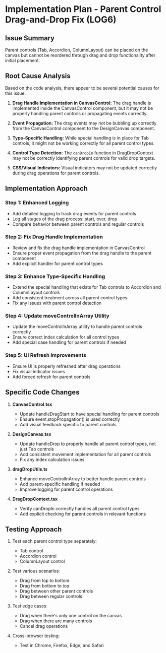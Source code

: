 # Implementation Plan - Parent Control Drag-and-Drop Fix (LOG6)

## Issue Summary
Parent controls (Tab, Accordion, ColumnLayout) can be placed on the canvas but cannot be reordered through drag and drop functionality after initial placement.

## Root Cause Analysis
Based on the code analysis, there appear to be several potential causes for this issue:

1. **Drag Handle Implementation in CanvasControl:**
   The drag handle is implemented inside the CanvasControl component, but it may not be properly handling parent controls or propagating events correctly.

2. **Event Propagation:**
   The drag events may not be bubbling up correctly from the CanvasControl component to the DesignCanvas component.

3. **Type-Specific Handling:**
   While special handling is in place for Tab controls, it might not be working correctly for all parent control types.

4. **Control Type Detection:**
   The `canDropIn` function in DragDropContext may not be correctly identifying parent controls for valid drop targets.

5. **CSS/Visual Indicators:**
   Visual indicators may not be updated correctly during drag operations for parent controls.

## Implementation Approach

### Step 1: Enhanced Logging
- Add detailed logging to track drag events for parent controls
- Log all stages of the drag process: start, over, drop
- Compare behavior between parent controls and regular controls

### Step 2: Fix Drag Handle Implementation
- Review and fix the drag handle implementation in CanvasControl
- Ensure proper event propagation from the drag handle to the parent component
- Add explicit handler for parent control types

### Step 3: Enhance Type-Specific Handling
- Extend the special handling that exists for Tab controls to Accordion and ColumnLayout controls
- Add consistent treatment across all parent control types
- Fix any issues with parent control detection

### Step 4: Update moveControlInArray Utility
- Update the moveControlInArray utility to handle parent controls correctly
- Ensure correct index calculation for all control types
- Add special case handling for parent controls if needed

### Step 5: UI Refresh Improvements
- Ensure UI is properly refreshed after drag operations
- Fix visual indicator issues
- Add forced refresh for parent controls

## Specific Code Changes

1. **CanvasControl.tsx**
   - Update handleDragStart to have special handling for parent controls
   - Ensure event.stopPropagation() is used correctly
   - Add visual feedback specific to parent controls

2. **DesignCanvas.tsx**
   - Update handleDrop to properly handle all parent control types, not just Tab controls
   - Add consistent movement implementation for all parent controls
   - Fix any index calculation issues

3. **dragDropUtils.ts**
   - Enhance moveControlInArray to better handle parent controls
   - Add parent-specific handling if needed
   - Improve logging for parent control operations

4. **DragDropContext.tsx**
   - Verify canDropIn correctly handles all parent control types
   - Add explicit checking for parent controls in relevant functions

## Testing Approach
1. Test each parent control type separately:
   - Tab control
   - Accordion control
   - ColumnLayout control

2. Test various scenarios:
   - Drag from top to bottom
   - Drag from bottom to top
   - Drag between other parent controls
   - Drag between regular controls

3. Test edge cases:
   - Drag when there's only one control on the canvas
   - Drag when there are many controls
   - Cancel drag operations

4. Cross-browser testing:
   - Test in Chrome, Firefox, Edge, and Safari

